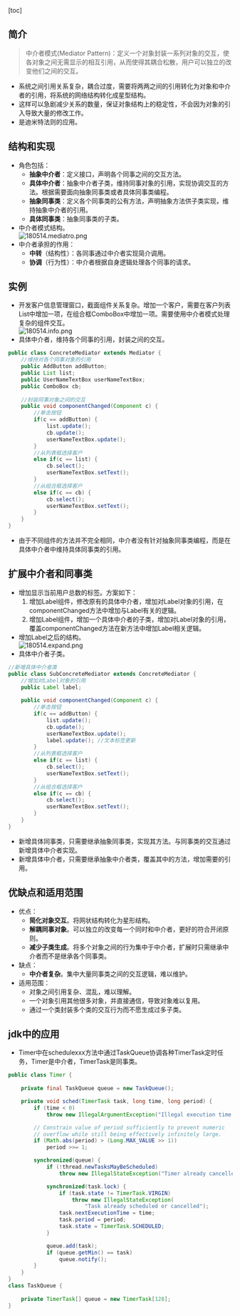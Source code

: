 [toc]
## 简介 ##
> 中介者模式(Mediator Pattern)：定义一个对象封装一系列对象的交互，使各对象之间无需显示的相互引用，从而使得其耦合松散，用户可以独立的改变他们之间的交互。

- 系统之间引用关系复杂，耦合过度，需要将两两之间的引用转化为对象和中介者的引用，将系统的网络结构转化成星型结构。
- 这样可以急剧减少关系的数量，保证对象结构上的稳定性，不会因为对象的引入导致大量的修改工作。
- 是迪米特法则的应用。

## 结构和实现 ##
- 角色包括：
    - **抽象中介者**：定义接口，声明各个同事之间的交互方法。
    - **具体中介者**：抽象中介者子类，维持同事对象的引用，实现协调交互的方法。根据需要面向抽象同事类或者具体同事类编程。
    - **抽象同事类**：定义各个同事类的公有方法，声明抽象方法供子类实现，维持抽象中介者的引用。
    - **具体同事类**：抽象同事类的子类。
- 中介者模式结构。<br>![180514.mediatro.png](https://img-blog.csdn.net/20180514104619555)
- 中介者承担的作用：
    - **中转**（结构性）：各同事通过中介者实现简介调用。
    - **协调**（行为性）：中介者根据自身逻辑处理各个同事的请求。
    
## 实例 ##
- 开发客户信息管理窗口，截面组件关系复杂。增加一个客户，需要在客户列表List中增加一项，在组合框ComboBox中增加一项。需要使用中介者模式处理复杂的组件交互。<br>![180514.info.png](https://img-blog.csdn.net/20180514104731494)
- 具体中介者，维持各个同事的引用，封装之间的交互。
```java
public class ConcreteMediator extends Mediator {  
    //维持对各个同事对象的引用  
    public AddButton addButton;  
    public List list;  
    public UserNameTextBox userNameTextBox;  
    public ComboBox cb;  
  
    //封装同事对象之间的交互  
    public void componentChanged(Component c) {  
        //单击按钮  
        if(c == addButton) {  
            list.update();  
            cb.update();  
            userNameTextBox.update();  
        }  
        //从列表框选择客户  
        else if(c == list) {  
            cb.select();  
            userNameTextBox.setText();  
        }  
        //从组合框选择客户  
        else if(c == cb) {  
            cb.select();  
            userNameTextBox.setText();  
        }  
    }  
}  
```

- 由于不同组件的方法并不完全相同，中介者没有针对抽象同事类编程，而是在具体中介者中维持具体同事类的引用。

## 扩展中介者和同事类 ##
- 增加显示当前用户总数的标签。方案如下：
    1. 增加Label组件，修改原有的具体中介者，增加对Label对象的引用，在componentChanged方法中增加与Label有关的逻辑。
    2. 增加Label组件，增加一个具体中介者的子类，增加对Label对象的引用，覆盖componentChanged方法在新方法中增加Label相关逻辑。
- 增加Label之后的结构。<br>![180514.expand.png](https://img-blog.csdn.net/20180514104911720)
- 具体中介者子类。
```java
//新增具体中介者类  
public class SubConcreteMediator extends ConcreteMediator {  
    //增加对Label对象的引用  
    public Label label;  
      
    public void componentChanged(Component c) {  
        //单击按钮  
        if(c == addButton) {  
            list.update();  
            cb.update();  
            userNameTextBox.update();  
            label.update(); //文本标签更新  
        }  
        //从列表框选择客户  
        else if(c == list) {  
            cb.select();  
            userNameTextBox.setText();  
        }  
        //从组合框选择客户  
        else if(c == cb) {  
            cb.select();  
            userNameTextBox.setText();  
        }  
    }  
}
```

- 新增具体同事类，只需要继承抽象同事类，实现其方法。与同事类的交互通过新增具体中介者实现。
- 新增具体中介者，只需要继承抽象中介者类，覆盖其中的方法，增加需要的引用。

## 优缺点和适用范围 ##
- 优点：
    - **简化对象交互**。将网状结构转化为星形结构。
    - **解耦同事对象**。可以独立的改变每一个同时和中介者，更好的符合开闭原则。
    - **减少子类生成**。将多个对象之间的行为集中于中介者，扩展时只需继承中介者而不是继承各个同事类。
- 缺点：
    - **中介者复杂**。集中大量同事类之间的交互逻辑，难以维护。
- 适用范围：
    - 对象之间引用复杂、混乱，难以理解。
    - 一个对象引用其他很多对象，并直接通信，导致对象难以复用。
    - 通过一个类封装多个类的交互行为而不愿生成过多子类。

## jdk中的应用 ##
- Timer中在schedulexxx方法中通过TaskQueue协调各种TimerTask定时任务，Timer是中介者，TimerTask是同事类。
```java
public class Timer {
    
    private final TaskQueue queue = new TaskQueue();

    private void sched(TimerTask task, long time, long period) {
        if (time < 0)
            throw new IllegalArgumentException("Illegal execution time.");

        // Constrain value of period sufficiently to prevent numeric
        // overflow while still being effectively infinitely large.
        if (Math.abs(period) > (Long.MAX_VALUE >> 1))
            period >>= 1;

        synchronized(queue) {
            if (!thread.newTasksMayBeScheduled)
                throw new IllegalStateException("Timer already cancelled.");

            synchronized(task.lock) {
                if (task.state != TimerTask.VIRGIN)
                    throw new IllegalStateException(
                        "Task already scheduled or cancelled");
                task.nextExecutionTime = time;
                task.period = period;
                task.state = TimerTask.SCHEDULED;
            }

            queue.add(task);
            if (queue.getMin() == task)
                queue.notify();
        }
    }
}
class TaskQueue {
   
    private TimerTask[] queue = new TimerTask[128];
}
```